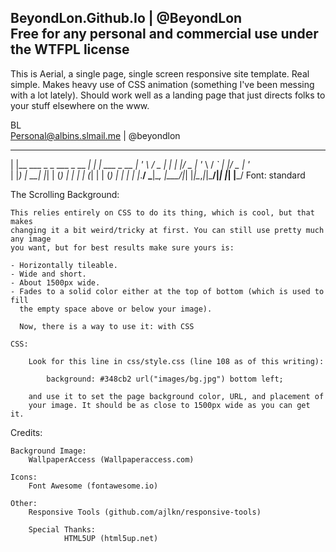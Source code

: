 <b>BeyondLon.Github.Io | @BeyondLon</b><br>
Free for any personal and commercial use under the WTFPL license 
------------------------------------------------------------------


This is Aerial, a single page, single screen responsive site template. Real simple.
Makes heavy use of CSS animation (something I've been messing with a lot lately).
Should work well as a landing page that just directs folks to your stuff elsewhere
on the www.


BL<br>
Personal@albins.slmail.me | @beyondlon<br>
 _                                _ _
| |__   ___ _   _  ___  _ __   __| | | ___  _ __
| '_ \ / _ | | | |/ _ \| '_ \ / _` | |/ _ \| '_ \
| |_) |  __| |_| | (_) | | | | (_| | | (_) | | | |
|_.__/ \___|\__, |\___/|_| |_|\__,_|_|\___/|_| |_|
            |___/
Font: standard


The Scrolling Background:

	This relies entirely on CSS to do its thing, which is cool, but that makes
	changing it a bit weird/tricky at first. You can still use pretty much any image
	you want, but for best results make sure yours is:

	- Horizontally tileable.
	- Wide and short.
	- About 1500px wide.
	- Fades to a solid color either at the top of bottom (which is used to fill
	  the empty space above or below your image).
	  
	  Now, there is a way to use it: with CSS
	
	CSS:

		Look for this line in css/style.css (line 108 as of this writing):

			background: #348cb2 url("images/bg.jpg") bottom left;

		and use it to set the page background color, URL, and placement of
		your image. It should be as close to 1500px wide as you can get it.



Credits:

	Background Image:
		WallpaperAccess (Wallpaperaccess.com)

	Icons:
		Font Awesome (fontawesome.io)

	Other:
		Responsive Tools (github.com/ajlkn/responsive-tools)

        Special Thanks:
                HTML5UP (html5up.net)


 
